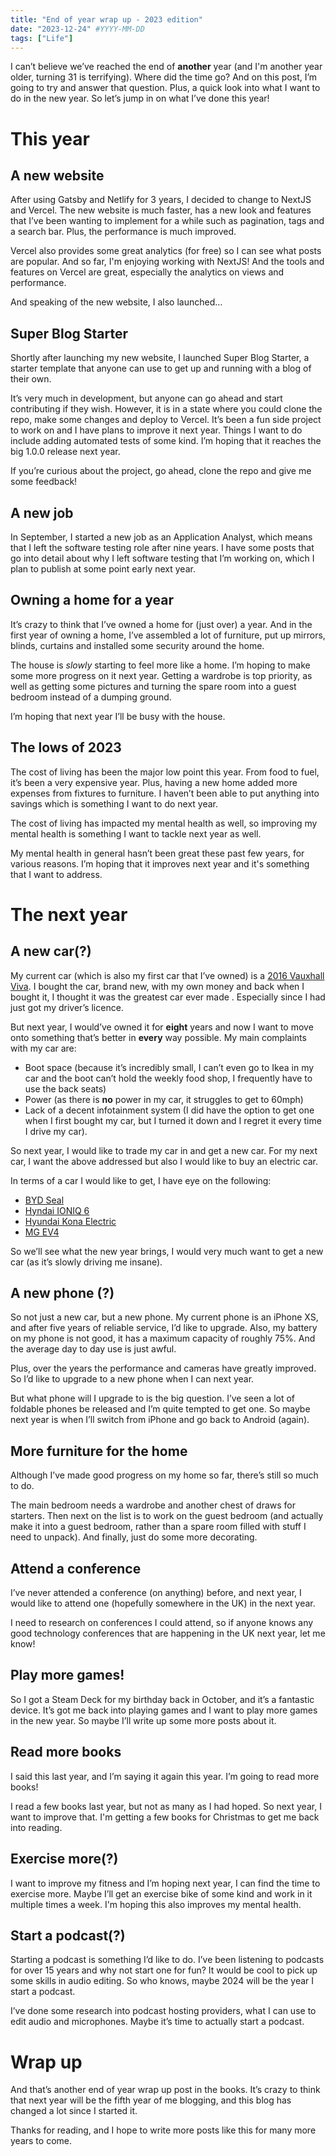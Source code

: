 ```yaml
---
title: "End of year wrap up - 2023 edition"
date: "2023-12-24" #YYYY-MM-DD
tags: ["Life"]
---
```


I can’t believe we’ve reached the end of **another** year (and I'm another year older, turning 31 is terrifying). Where did the time go? And on this post, I’m going to try and answer that question. Plus, a quick look into what I want to do in the new year. So let’s jump in on what I’ve done this year!

# This year

## A new website

After using Gatsby and Netlify for 3 years, I decided to change to NextJS and Vercel. The new website is much faster, has a new look and features that I’ve been wanting to implement for a while such as pagination, tags and a search bar. Plus, the performance is much improved.

Vercel also provides some great analytics (for free) so I can see what posts are popular. And so far, I'm enjoying working with NextJS! And the tools and features on Vercel are great, especially the analytics on views and performance.

And speaking of the new website, I also launched…

## Super Blog Starter

Shortly after launching my new website, I launched Super Blog Starter, a starter template that anyone can use to get up and running with a blog of their own.

It’s very much in development, but anyone can go ahead and start contributing if they wish. However, it is in a state where you could clone the repo, make some changes and deploy to Vercel. It’s been a fun side project to work on and I have plans to improve it next year. Things I want to do include adding automated tests of some kind. I’m hoping that it reaches the big 1.0.0 release next year.

If you’re curious about the project, go ahead, clone the repo and give me some feedback!

## A new job

In September, I started a new job as an Application Analyst, which means that I left the software testing role after nine years. I have some posts that go into detail about why I left software testing that I’m working on, which I plan to publish at some point early next year.

## Owning a home for a year

It’s crazy to think that I’ve owned a home for (just over) a year. And in the first year of owning a home, I’ve assembled a lot of furniture, put up mirrors, blinds, curtains and installed some security around the home.

The house is *slowly* starting to feel more like a home. I’m hoping to make some more progress on it next year. Getting a wardrobe is top priority, as well as getting some pictures and turning the spare room into a guest bedroom instead of a dumping ground.

I’m hoping that next year I’ll be busy with the house.

## The lows of 2023

The cost of living has been the major low point this year. From food to fuel, it’s been a very expensive year. Plus, having a new home added more expenses from fixtures to furniture. I haven’t been able to put anything into savings which is something I want to do next year.

The cost of living has impacted my mental health as well, so improving my mental health is something I want to tackle next year as well.

My mental health in general hasn’t been great these past few years, for various reasons. I’m hoping that it improves next year and it's something that I want to address.

# The next year

## A new car(?)

My current car (which is also my first car that I’ve owned) is a [2016 Vauxhall Viva](https://www.autoexpress.co.uk/vauxhall/viva). I bought the car, brand new, with my own money and back when I bought it, I thought it was the greatest car ever made . Especially since I had just got my driver’s licence.

But next year, I would’ve owned it for **eight** years and now I want to move onto something that’s better in ******every****** way possible. My main complaints with my car are:

- Boot space (because it’s incredibly small, I can’t even go to Ikea in my car and the boot can’t hold the weekly food shop, I frequently have to use the back seats)
- Power (as there is **no** power in my car, it struggles to get to 60mph)
- Lack of a decent infotainment system (I did have the option to get one when I first bought my car, but I turned it down and I regret it every time I drive my car).

So next year, I would like to trade my car in and get a new car. For my next car, I want the above addressed but also I would like to buy an electric car.

In terms of a car I would like to get, I have eye on the following:

- [BYD Seal](https://www.byd.com/uk/car/seal)
- [Hyndai IONIQ 6](https://www.hyundai.com/uk/en/models/ioniq6.html)
- [Hyundai Kona Electric](https://www.hyundai.com/uk/en/models/all-new-kona-electric.html)
- [MG EV4](https://www.mg.co.uk/new-cars/mg4-ev)

So we’ll see what the new year brings, I would very much want to get a new car (as it’s slowly driving me insane).

## A new phone (?)

So not just a new car, but a new phone. My current phone is an iPhone XS, and after five years of reliable service, I’d like to upgrade. Also, my battery on my phone is not good, it has a maximum capacity of roughly 75%. And the average day to day use is just awful.

Plus, over the years the performance and cameras have greatly improved. So I’d like to upgrade to a new phone when I can next year.

But what phone will I upgrade to is the big question. I’ve seen a lot of foldable phones be released and I’m quite tempted to get one. So maybe next year is when I’ll switch from iPhone and go back to Android (again).

## More furniture for the home

Although I’ve made good progress on my home so far, there’s still so much to do.

The main bedroom needs a wardrobe and another chest of draws for starters. Then next on the list is to work on the guest bedroom (and actually make it into a guest bedroom, rather than a spare room filled with stuff I need to unpack). And finally, just do some more decorating.

## Attend a conference

I’ve never attended a conference (on anything) before, and next year, I would like to attend one (hopefully somewhere in the UK) in the next year.

I need to research on conferences I could attend, so if anyone knows any good technology conferences that are happening in the UK next year, let me know!

## Play more games!

So I got a Steam Deck for my birthday back in October, and it’s a fantastic device. It’s got me back into playing games and I want to play more games in the new year. So maybe I’ll write up some more posts about it.

## Read more books

I said this last year, and I’m saying it again this year. I’m going to read more books!

I read a few books last year, but not as many as I had hoped. So next year, I want to improve that. I'm getting a few books for Christmas to get me back into reading.

## Exercise more(?)

I want to improve my fitness and I’m hoping next year, I can find the time to exercise more. Maybe I’ll get an exercise bike of some kind and work in it multiple times a week. I'm hoping this also improves my mental health.

## Start a podcast(?)

Starting a podcast is something I’d like to do. I’ve been listening to podcasts for over 15 years and why not start one for fun? It would be cool to pick up some skills in audio editing. So who knows, maybe 2024 will be the year I start a podcast.

I’ve done some research into podcast hosting providers, what I can use to edit audio and microphones. Maybe it’s time to actually start a podcast.

# Wrap up

And that’s another end of year wrap up post in the books. It’s crazy to think that next year will be the fifth year of me blogging, and this blog has changed a lot since I started it.

Thanks for reading, and I hope to write more posts like this for many more years to come.